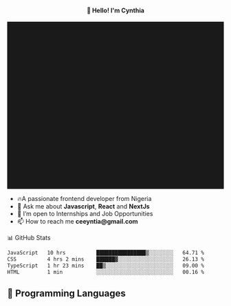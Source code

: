 <h4 align="center">👋 Hello! I'm Cynthia</h4>

<hr style="height:10%; margin-left:0; margin-right:0;" />

<div align="left">
  <ul>
  <li>🔥A passionate frontend developer from Nigeria</li>
  <li>💬 Ask me about <strong>Javascript</strong>, <strong>React</strong> and <strong> NextJs</strong></li>
  <li>👯 I’m open to Internships and Job Opportunities</li>
  <li>📫 How to reach me <strong>ceeyntia@gmail.com</strong></li>
</ul>
</div
  
## 📊 GitHub Stats

<!--START_SECTION:waka-->

```txt
JavaScript   10 hrs          ████████████████▒░░░░░░░░   64.71 %
CSS          4 hrs 2 mins    ██████▓░░░░░░░░░░░░░░░░░░   26.13 %
TypeScript   1 hr 23 mins    ██▒░░░░░░░░░░░░░░░░░░░░░░   09.00 %
HTML         1 min           ░░░░░░░░░░░░░░░░░░░░░░░░░   00.16 %
```

<!--END_SECTION:waka-->

## 💬 Programming Languages

<!--START_SECTION:languages-->
<!--END_SECTION:languages-->
